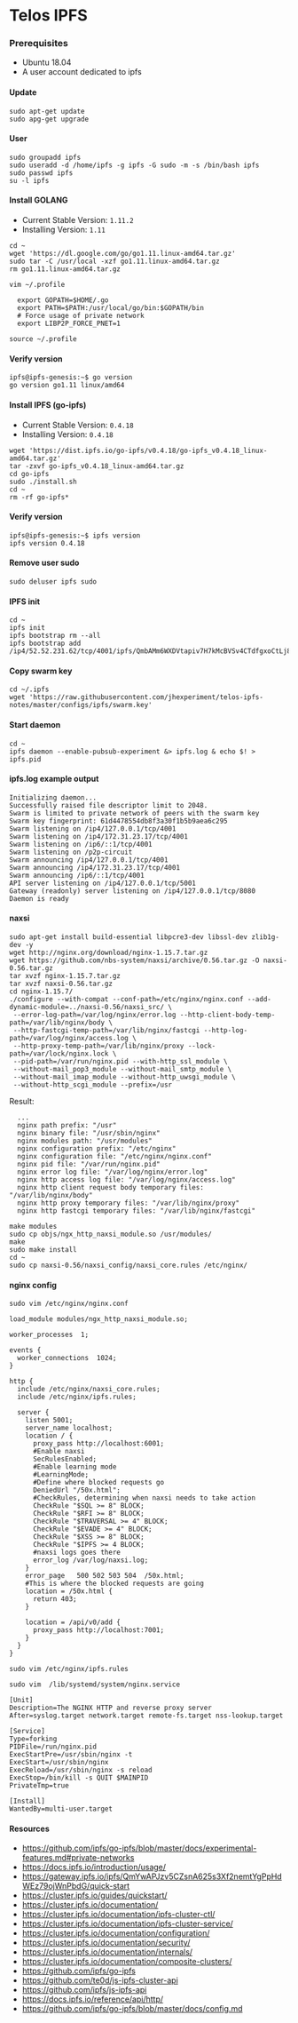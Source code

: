 # Telos IPFS

### Prerequisites
 - Ubuntu 18.04
 - A user account dedicated to ipfs

#### Update
```
sudo apt-get update
sudo apg-get upgrade
```

#### User
```
sudo groupadd ipfs
sudo useradd -d /home/ipfs -g ipfs -G sudo -m -s /bin/bash ipfs
sudo passwd ipfs
su -l ipfs
```

#### Install GOLANG
- Current Stable Version: `1.11.2`
- Installing Version: `1.11`

```
cd ~
wget 'https://dl.google.com/go/go1.11.linux-amd64.tar.gz'
sudo tar -C /usr/local -xzf go1.11.linux-amd64.tar.gz
rm go1.11.linux-amd64.tar.gz
```
`vim ~/.profile`
```
  export GOPATH=$HOME/.go
  export PATH=$PATH:/usr/local/go/bin:$GOPATH/bin
  # Force usage of private network
  export LIBP2P_FORCE_PNET=1
```
`source ~/.profile`

#### Verify version
```
ipfs@ipfs-genesis:~$ go version
go version go1.11 linux/amd64
```

#### Install IPFS (go-ipfs)
- Current Stable Version: `0.4.18`
- Installing Version: `0.4.18`

```
wget 'https://dist.ipfs.io/go-ipfs/v0.4.18/go-ipfs_v0.4.18_linux-amd64.tar.gz'
tar -zxvf go-ipfs_v0.4.18_linux-amd64.tar.gz
cd go-ipfs
sudo ./install.sh
cd ~
rm -rf go-ipfs*
```
#### Verify version
```
ipfs@ipfs-genesis:~$ ipfs version
ipfs version 0.4.18
```


#### Remove user sudo
`sudo deluser ipfs sudo`

#### IPFS init
```
cd ~
ipfs init
ipfs bootstrap rm --all
ipfs bootstrap add /ip4/52.52.231.62/tcp/4001/ipfs/QmbAMm6WXDVtapiv7H7kMcBVSv4CTdfgxoCtLj8dJYcd4M
```

#### Copy swarm key
```
cd ~/.ipfs
wget 'https://raw.githubusercontent.com/jhexperiment/telos-ipfs-notes/master/configs/ipfs/swarm.key'
```

#### Start daemon
```
cd ~
ipfs daemon --enable-pubsub-experiment &> ipfs.log & echo $! > ipfs.pid
```

#### ipfs.log example output
```
Initializing daemon...
Successfully raised file descriptor limit to 2048.
Swarm is limited to private network of peers with the swarm key
Swarm key fingerprint: 61d4478554db8f3a30f1b5b9aea6c295
Swarm listening on /ip4/127.0.0.1/tcp/4001
Swarm listening on /ip4/172.31.23.17/tcp/4001
Swarm listening on /ip6/::1/tcp/4001
Swarm listening on /p2p-circuit
Swarm announcing /ip4/127.0.0.1/tcp/4001
Swarm announcing /ip4/172.31.23.17/tcp/4001
Swarm announcing /ip6/::1/tcp/4001
API server listening on /ip4/127.0.0.1/tcp/5001
Gateway (readonly) server listening on /ip4/127.0.0.1/tcp/8080
Daemon is ready
```




#### naxsi
```
sudo apt-get install build-essential libpcre3-dev libssl-dev zlib1g-dev -y
wget http://nginx.org/download/nginx-1.15.7.tar.gz
wget https://github.com/nbs-system/naxsi/archive/0.56.tar.gz -O naxsi-0.56.tar.gz
tar xvzf nginx-1.15.7.tar.gz
tar xvzf naxsi-0.56.tar.gz
cd nginx-1.15.7/
./configure --with-compat --conf-path=/etc/nginx/nginx.conf --add-dynamic-module=../naxsi-0.56/naxsi_src/ \
 --error-log-path=/var/log/nginx/error.log --http-client-body-temp-path=/var/lib/nginx/body \
 --http-fastcgi-temp-path=/var/lib/nginx/fastcgi --http-log-path=/var/log/nginx/access.log \
 --http-proxy-temp-path=/var/lib/nginx/proxy --lock-path=/var/lock/nginx.lock \
 --pid-path=/var/run/nginx.pid --with-http_ssl_module \
 --without-mail_pop3_module --without-mail_smtp_module \
 --without-mail_imap_module --without-http_uwsgi_module \
 --without-http_scgi_module --prefix=/usr
```
Result:
```
  ...
  nginx path prefix: "/usr"
  nginx binary file: "/usr/sbin/nginx"
  nginx modules path: "/usr/modules"
  nginx configuration prefix: "/etc/nginx"
  nginx configuration file: "/etc/nginx/nginx.conf"
  nginx pid file: "/var/run/nginx.pid"
  nginx error log file: "/var/log/nginx/error.log"
  nginx http access log file: "/var/log/nginx/access.log"
  nginx http client request body temporary files: "/var/lib/nginx/body"
  nginx http proxy temporary files: "/var/lib/nginx/proxy"
  nginx http fastcgi temporary files: "/var/lib/nginx/fastcgi"
```
```
make modules
sudo cp objs/ngx_http_naxsi_module.so /usr/modules/
make
sudo make install
cd ~
sudo cp naxsi-0.56/naxsi_config/naxsi_core.rules /etc/nginx/
```
#### nginx config
```
sudo vim /etc/nginx/nginx.conf
```
```
load_module modules/ngx_http_naxsi_module.so;

worker_processes  1;

events {
  worker_connections  1024;
}

http {
  include /etc/nginx/naxsi_core.rules;
  include /etc/nginx/ipfs.rules;

  server {
    listen 5001;
    server_name localhost;
    location / {
      proxy_pass http://localhost:6001;
      #Enable naxsi
      SecRulesEnabled;
      #Enable learning mode
      #LearningMode;
      #Define where blocked requests go
      DeniedUrl "/50x.html";
      #CheckRules, determining when naxsi needs to take action
      CheckRule "$SQL >= 8" BLOCK;
      CheckRule "$RFI >= 8" BLOCK;
      CheckRule "$TRAVERSAL >= 4" BLOCK;
      CheckRule "$EVADE >= 4" BLOCK;
      CheckRule "$XSS >= 8" BLOCK;
      CheckRule "$IPFS >= 4 BLOCK;
      #naxsi logs goes there
      error_log /var/log/naxsi.log;
    }
    error_page   500 502 503 504  /50x.html;
    #This is where the blocked requests are going
    location = /50x.html {
      return 403;
    }

    location = /api/v0/add {
      proxy_pass http://localhost:7001;
    }
  }
}
```
```
sudo vim /etc/nginx/ipfs.rules
```

```
sudo vim  /lib/systemd/system/nginx.service
```
```
[Unit]
Description=The NGINX HTTP and reverse proxy server
After=syslog.target network.target remote-fs.target nss-lookup.target

[Service]
Type=forking
PIDFile=/run/nginx.pid
ExecStartPre=/usr/sbin/nginx -t
ExecStart=/usr/sbin/nginx
ExecReload=/usr/sbin/nginx -s reload
ExecStop=/bin/kill -s QUIT $MAINPID
PrivateTmp=true

[Install]
WantedBy=multi-user.target
```



#### Resources
 - https://github.com/ipfs/go-ipfs/blob/master/docs/experimental-features.md#private-networks
 - https://docs.ipfs.io/introduction/usage/
 - https://gateway.ipfs.io/ipfs/QmYwAPJzv5CZsnA625s3Xf2nemtYgPpHdWEz79ojWnPbdG/quick-start
 - https://cluster.ipfs.io/guides/quickstart/
 - https://cluster.ipfs.io/documentation/
 - https://cluster.ipfs.io/documentation/ipfs-cluster-ctl/
 - https://cluster.ipfs.io/documentation/ipfs-cluster-service/
 - https://cluster.ipfs.io/documentation/configuration/
 - https://cluster.ipfs.io/documentation/security/
 - https://cluster.ipfs.io/documentation/internals/
 - https://cluster.ipfs.io/documentation/composite-clusters/
 - https://github.com/ipfs/go-ipfs
 - https://github.com/te0d/js-ipfs-cluster-api
 - https://github.com/ipfs/js-ipfs-api
 - https://docs.ipfs.io/reference/api/http/
 - https://github.com/ipfs/go-ipfs/blob/master/docs/config.md
